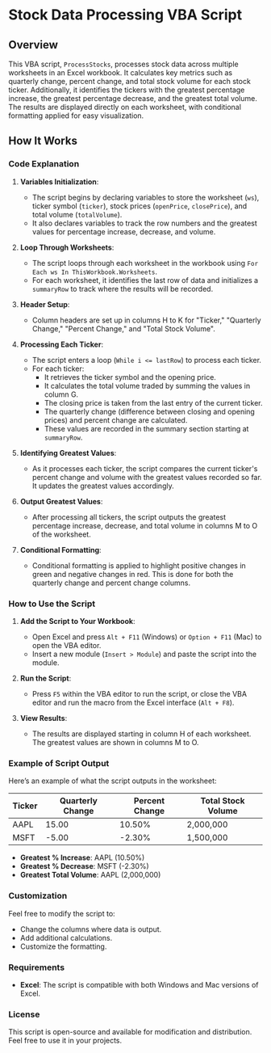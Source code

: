 # Stock Data Processing VBA Script

## Overview

This VBA script, `ProcessStocks`, processes stock data across multiple worksheets in an Excel workbook. It calculates key metrics such as quarterly change, percent change, and total stock volume for each stock ticker. Additionally, it identifies the tickers with the greatest percentage increase, the greatest percentage decrease, and the greatest total volume. The results are displayed directly on each worksheet, with conditional formatting applied for easy visualization.

## How It Works

### Code Explanation

1. **Variables Initialization**:
    - The script begins by declaring variables to store the worksheet (`ws`), ticker symbol (`ticker`), stock prices (`openPrice`, `closePrice`), and total volume (`totalVolume`).
    - It also declares variables to track the row numbers and the greatest values for percentage increase, decrease, and volume.

2. **Loop Through Worksheets**:
    - The script loops through each worksheet in the workbook using `For Each ws In ThisWorkbook.Worksheets`.
    - For each worksheet, it identifies the last row of data and initializes a `summaryRow` to track where the results will be recorded.

3. **Header Setup**:
    - Column headers are set up in columns H to K for "Ticker," "Quarterly Change," "Percent Change," and "Total Stock Volume".

4. **Processing Each Ticker**:
    - The script enters a loop (`While i <= lastRow`) to process each ticker.
    - For each ticker:
        - It retrieves the ticker symbol and the opening price.
        - It calculates the total volume traded by summing the values in column G.
        - The closing price is taken from the last entry of the current ticker.
        - The quarterly change (difference between closing and opening prices) and percent change are calculated.
        - These values are recorded in the summary section starting at `summaryRow`.

5. **Identifying Greatest Values**:
    - As it processes each ticker, the script compares the current ticker's percent change and volume with the greatest values recorded so far. It updates the greatest values accordingly.

6. **Output Greatest Values**:
    - After processing all tickers, the script outputs the greatest percentage increase, decrease, and total volume in columns M to O of the worksheet.

7. **Conditional Formatting**:
    - Conditional formatting is applied to highlight positive changes in green and negative changes in red. This is done for both the quarterly change and percent change columns.

### How to Use the Script

1. **Add the Script to Your Workbook**:
   - Open Excel and press `Alt + F11` (Windows) or `Option + F11` (Mac) to open the VBA editor.
   - Insert a new module (`Insert > Module`) and paste the script into the module.

2. **Run the Script**:
   - Press `F5` within the VBA editor to run the script, or close the VBA editor and run the macro from the Excel interface (`Alt + F8`).

3. **View Results**:
   - The results are displayed starting in column H of each worksheet. The greatest values are shown in columns M to O.

### Example of Script Output

Here’s an example of what the script outputs in the worksheet:

| Ticker | Quarterly Change | Percent Change | Total Stock Volume |
|--------|------------------|----------------|--------------------|
| AAPL   |  15.00           | 10.50%         |  2,000,000         |
| MSFT   | -5.00            | -2.30%         |  1,500,000         |

- **Greatest % Increase**: AAPL (10.50%)
- **Greatest % Decrease**: MSFT (-2.30%)
- **Greatest Total Volume**: AAPL (2,000,000)

### Customization

Feel free to modify the script to:
- Change the columns where data is output.
- Add additional calculations.
- Customize the formatting.

### Requirements

- **Excel**: The script is compatible with both Windows and Mac versions of Excel.

### License

This script is open-source and available for modification and distribution. Feel free to use it in your projects.

